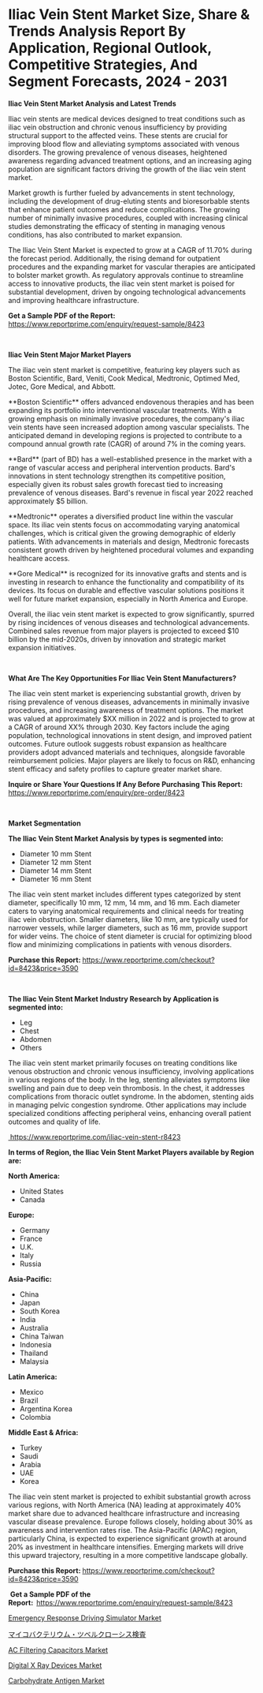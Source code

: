 <p><h1>Iliac Vein Stent Market Size, Share & Trends Analysis Report By Application, Regional Outlook, Competitive Strategies, And Segment Forecasts, 2024 - 2031</h1></p><p><strong>Iliac Vein Stent Market Analysis and Latest Trends</strong></p>
<p><p>Iliac vein stents are medical devices designed to treat conditions such as iliac vein obstruction and chronic venous insufficiency by providing structural support to the affected veins. These stents are crucial for improving blood flow and alleviating symptoms associated with venous disorders. The growing prevalence of venous diseases, heightened awareness regarding advanced treatment options, and an increasing aging population are significant factors driving the growth of the iliac vein stent market.</p><p>Market growth is further fueled by advancements in stent technology, including the development of drug-eluting stents and bioresorbable stents that enhance patient outcomes and reduce complications. The growing number of minimally invasive procedures, coupled with increasing clinical studies demonstrating the efficacy of stenting in managing venous conditions, has also contributed to market expansion.</p><p>The Iliac Vein Stent Market is expected to grow at a CAGR of 11.70% during the forecast period. Additionally, the rising demand for outpatient procedures and the expanding market for vascular therapies are anticipated to bolster market growth. As regulatory approvals continue to streamline access to innovative products, the iliac vein stent market is poised for substantial development, driven by ongoing technological advancements and improving healthcare infrastructure.</p></p>
<p><strong>Get a Sample PDF of the Report:&nbsp;</strong> <a href="https://www.reportprime.com/enquiry/request-sample/8423">https://www.reportprime.com/enquiry/request-sample/8423</a></p>
<p>&nbsp;</p>
<p><strong>Iliac Vein Stent Major Market Players</strong></p>
<p><p>The iliac vein stent market is competitive, featuring key players such as Boston Scientific, Bard, Veniti, Cook Medical, Medtronic, Optimed Med, Jotec, Gore Medical, and Abbott. </p><p>**Boston Scientific** offers advanced endovenous therapies and has been expanding its portfolio into interventional vascular treatments. With a growing emphasis on minimally invasive procedures, the company's iliac vein stents have seen increased adoption among vascular specialists. The anticipated demand in developing regions is projected to contribute to a compound annual growth rate (CAGR) of around 7% in the coming years.</p><p>**Bard** (part of BD) has a well-established presence in the market with a range of vascular access and peripheral intervention products. Bard's innovations in stent technology strengthen its competitive position, especially given its robust sales growth forecast tied to increasing prevalence of venous diseases. Bard's revenue in fiscal year 2022 reached approximately $5 billion.</p><p>**Medtronic** operates a diversified product line within the vascular space. Its iliac vein stents focus on accommodating varying anatomical challenges, which is critical given the growing demographic of elderly patients. With advancements in materials and design, Medtronic forecasts consistent growth driven by heightened procedural volumes and expanding healthcare access.</p><p>**Gore Medical** is recognized for its innovative grafts and stents and is investing in research to enhance the functionality and compatibility of its devices. Its focus on durable and effective vascular solutions positions it well for future market expansion, especially in North America and Europe.</p><p>Overall, the iliac vein stent market is expected to grow significantly, spurred by rising incidences of venous diseases and technological advancements. Combined sales revenue from major players is projected to exceed $10 billion by the mid-2020s, driven by innovation and strategic market expansion initiatives.</p></p>
<p>&nbsp;</p>
<p><strong>What Are The Key Opportunities For Iliac Vein Stent Manufacturers?</strong></p>
<p><p>The iliac vein stent market is experiencing substantial growth, driven by rising prevalence of venous diseases, advancements in minimally invasive procedures, and increasing awareness of treatment options. The market was valued at approximately $XX million in 2022 and is projected to grow at a CAGR of around XX% through 2030. Key factors include the aging population, technological innovations in stent design, and improved patient outcomes. Future outlook suggests robust expansion as healthcare providers adopt advanced materials and techniques, alongside favorable reimbursement policies. Major players are likely to focus on R&D, enhancing stent efficacy and safety profiles to capture greater market share.</p></p>
<p><strong>Inquire or Share Your Questions If Any Before Purchasing This Report:</strong> <a href="https://www.reportprime.com/enquiry/pre-order/8423">https://www.reportprime.com/enquiry/pre-order/8423</a></p>
<p>&nbsp;</p>
<p><strong>Market Segmentation</strong></p>
<p><strong>The Iliac Vein Stent Market Analysis by types is segmented into:</strong></p>
<p><ul><li>Diameter 10 mm Stent</li><li>Diameter 12 mm Stent</li><li>Diameter 14 mm Stent</li><li>Diameter 16 mm Stent</li></ul></p>
<p><p>The iliac vein stent market includes different types categorized by stent diameter, specifically 10 mm, 12 mm, 14 mm, and 16 mm. Each diameter caters to varying anatomical requirements and clinical needs for treating iliac vein obstruction. Smaller diameters, like 10 mm, are typically used for narrower vessels, while larger diameters, such as 16 mm, provide support for wider veins. The choice of stent diameter is crucial for optimizing blood flow and minimizing complications in patients with venous disorders.</p></p>
<p><strong>Purchase this Report:&nbsp;</strong><a href="https://www.reportprime.com/checkout?id=8423&price=3590">https://www.reportprime.com/checkout?id=8423&price=3590</a></p>
<p>&nbsp;</p>
<p><strong>The Iliac Vein Stent Market Industry Research by Application is segmented into:</strong></p>
<p><ul><li>Leg</li><li>Chest</li><li>Abdomen</li><li>Others</li></ul></p>
<p><p>The iliac vein stent market primarily focuses on treating conditions like venous obstruction and chronic venous insufficiency, involving applications in various regions of the body. In the leg, stenting alleviates symptoms like swelling and pain due to deep vein thrombosis. In the chest, it addresses complications from thoracic outlet syndrome. In the abdomen, stenting aids in managing pelvic congestion syndrome. Other applications may include specialized conditions affecting peripheral veins, enhancing overall patient outcomes and quality of life.</p></p>
<p><a href="https://www.reportprime.com/iliac-vein-stent-r8423">&nbsp;https://www.reportprime.com/iliac-vein-stent-r8423</a></p>
<p><strong>In terms of Region, the Iliac Vein Stent Market Players available by Region are:</strong></p>
<p>
    <p> <strong> North America: </strong>
        <ul>
            <li>United States</li>
            <li>Canada</li>
        </ul>
        </p> 
    <p> <strong> Europe: </strong>
        <ul>
            <li>Germany</li>
            <li>France</li>
            <li>U.K.</li>
            <li>Italy</li>
            <li>Russia</li>
        </ul>
        </p> 
    <p> <strong> Asia-Pacific: </strong>
        <ul>
            <li>China</li>
            <li>Japan</li>
            <li>South Korea</li>
            <li>India</li>
            <li>Australia</li>
            <li>China Taiwan</li>
            <li>Indonesia</li>
            <li>Thailand</li>
            <li>Malaysia</li>
        </ul>
        </p> 
    <p> <strong> Latin America: </strong>
        <ul>
            <li>Mexico</li>
            <li>Brazil</li>
            <li>Argentina Korea</li>
            <li>Colombia</li>
        </ul>
        </p> 
    <p> <strong> Middle East & Africa: </strong>
        <ul>
            <li>Turkey</li>
            <li>Saudi</li>
            <li>Arabia</li>
            <li>UAE</li>
            <li>Korea</li>
        </ul>
    </p>
    </p>
<p><p>The iliac vein stent market is projected to exhibit substantial growth across various regions, with North America (NA) leading at approximately 40% market share due to advanced healthcare infrastructure and increasing vascular disease prevalence. Europe follows closely, holding about 30% as awareness and intervention rates rise. The Asia-Pacific (APAC) region, particularly China, is expected to experience significant growth at around 20% as investment in healthcare intensifies. Emerging markets will drive this upward trajectory, resulting in a more competitive landscape globally.</p></p>
<p><strong>Purchase this Report: </strong><a href="https://www.reportprime.com/checkout?id=8423&price=3590">https://www.reportprime.com/checkout?id=8423&price=3590</a></p>
<p>&nbsp;<strong>Get a Sample PDF of the Report:&nbsp;&nbsp;</strong><a href="https://www.reportprime.com/enquiry/request-sample/8423">https://www.reportprime.com/enquiry/request-sample/8423</a></p>
<p><strong></strong></p>
<p><p><a href="https://issuu.com/reportprime-2/docs/emergency-response-driving-simulato_28b2ff12edff36">Emergency Response Driving Simulator Market</a></p><p><a href="https://medium.com/@burtruozzos0f/mycobacterium-tuberculosis-testing-market-%E3%81%AF-%E3%82%B3%E3%82%B9%E3%83%88%E7%AE%A1%E7%90%86%E3%81%A8%E5%8A%B9%E7%8E%87%E5%90%91%E4%B8%8A%E3%82%92%E5%84%AA%E5%85%88%E3%81%97%E3%81%BE%E3%81%99-%E3%81%95%E3%82%89%E3%81%AB-%E5%A0%B1%E5%91%8A%E6%9B%B8%E3%81%AF%E5%B8%82%E5%A0%B4%E3%81%AE%E9%9C%80%E8%A6%81%E9%9D%A2%E3%81%A8%E4%BE%9B%E7%B5%A6%E9%9D%A2%E3%81%AE%E4%B8%A1%E6%96%B9%E3%82%92%E3%82%AB%E3%83%90%E3%83%BC%E3%81%97%E3%81%A6%E3%81%84%E3%81%BE%E3%81%99-0f06b0829a53">マイコバクテリウム・ツベルクローシス検査</a></p><p><a href="https://www.linkedin.com/pulse/ac-filtering-capacitors-market-research-report-exploring-cdh3e?trackingId=JSItBCNeTRK5mHfQJMg%2Bzw%3D%3D">AC Filtering Capacitors Market</a></p><p><a href="https://github.com/kaufmannDavid16/Market-Research-Report-List-1/blob/main/digital-x-ray-devices-market.md">Digital X Ray Devices Market</a></p><p><a href="https://github.com/Alanbrewer218/Market-Research-Report-List-1/blob/main/carbohydrate-antigen-market.md">Carbohydrate Antigen Market</a></p></p>